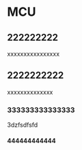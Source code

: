 # MCU



## 222222222
xxxxxxxxxxxxxxxx
## 2222222222
xxxxxxxxxxxxxx


### 333333333333333 


3dzfsdfsfd


#### 444444444444